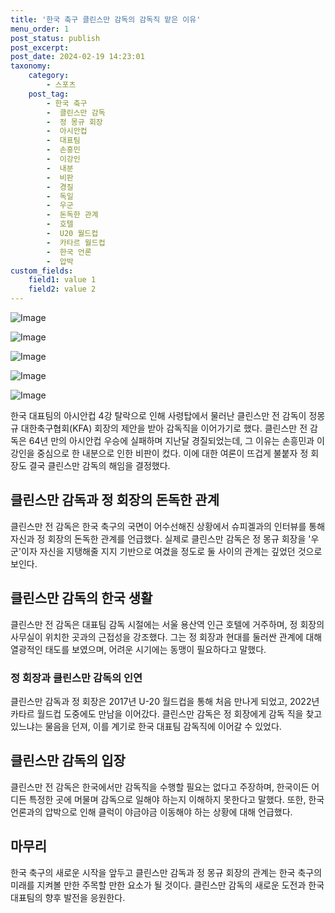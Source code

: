 ```yaml
---
title: '한국 축구 클린스만 감독의 감독직 맡은 이유'
menu_order: 1
post_status: publish
post_excerpt: 
post_date: 2024-02-19 14:23:01
taxonomy:
    category:
        - 스포츠
    post_tag:
        - 한국 축구
        -  클린스만 감독
        -  정 몽규 회장
        -  아시안컵
        -  대표팀
        -  손흥민
        -  이강인
        -  내분
        -  비판
        -  경질
        -  독일
        -  우군
        -  돈독한 관계
        -  호텔
        -  U20 월드컵
        -  카타르 월드컵
        -  한국 언론
        -  압박
custom_fields:
    field1: value 1
    field2: value 2
---
```


![Image](https://imgnews.pstatic.net/image/311/2024/02/19/0001693339_001_20240219114401379.jpg?type=w647)

![Image](https://imgnews.pstatic.net/image/311/2024/02/19/0001693339_002_20240219114401441.jpg?type=w647)

![Image](https://imgnews.pstatic.net/image/311/2024/02/19/0001693339_003_20240219114401485.jpg?type=w647)

![Image](https://imgnews.pstatic.net/image/311/2024/02/19/0001693339_004_20240219114401536.jpg?type=w647)

![Image](https://imgnews.pstatic.net/image/311/2024/02/19/0001693339_005_20240219114401586.jpg?type=w647)

한국 대표팀의 아시안컵 4강 탈락으로 인해 사령탑에서 물러난 클린스만 전 감독이 정몽규 대한축구협회(KFA) 회장의 제안을 받아 감독직을 이어가기로 했다. 클린스만 전 감독은 64년 만의 아시안컵 우승에 실패하며 지난달 경질되었는데, 그 이유는 손흥민과 이강인을 중심으로 한 내분으로 인한 비판이 컸다. 이에 대한 여론이 뜨겁게 불붙자 정 회장도 결국 클린스만 감독의 해임을 결정했다.
## 클린스만 감독과 정 회장의 돈독한 관계
클린스만 전 감독은 한국 축구의 국면이 어수선해진 상황에서 슈피겔과의 인터뷰를 통해 자신과 정 회장의 돈독한 관계를 언급했다. 실제로 클린스만 감독은 정 몽규 회장을 '우군'이자 자신을 지탱해줄 지지 기반으로 여겼을 정도로 둘 사이의 관계는 깊었던 것으로 보인다.
## 클린스만 감독의 한국 생활
클린스만 전 감독은 대표팀 감독 시절에는 서울 용산역 인근 호텔에 거주하며, 정 회장의 사무실이 위치한 곳과의 근접성을 강조했다. 그는 정 회장과 현대를 둘러싼 관계에 대해 열광적인 태도를 보였으며, 어려운 시기에는 동맹이 필요하다고 말했다.
### 정 회장과 클린스만 감독의 인연
클린스만 감독과 정 회장은 2017년 U-20 월드컵을 통해 처음 만나게 되었고, 2022년 카타르 월드컵 도중에도 만남을 이어갔다. 클린스만 감독은 정 회장에게 감독 직을 찾고 있느냐는 물음을 던져, 이를 계기로 한국 대표팀 감독직에 이어갈 수 있었다.
## 클린스만 감독의 입장
클린스만 전 감독은 한국에서만 감독직을 수행할 필요는 없다고 주장하며, 한국이든 어디든 특정한 곳에 머물며 감독으로 일해야 하는지 이해하지 못한다고 말했다. 또한, 한국 언론과의 압박으로 인해 클럭이 야금야금 이동해야 하는 상황에 대해 언급했다.
## 마무리
한국 축구의 새로운 시작을 앞두고 클린스만 감독과 정 몽규 회장의 관계는 한국 축구의 미래를 지켜볼 만한 주목할 만한 요소가 될 것이다. 클린스만 감독의 새로운 도전과 한국 대표팀의 향후 발전을 응원한다.

